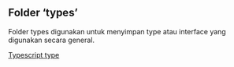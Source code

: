 ## Folder ‘types’

Folder types digunakan untuk menyimpan type atau interface yang digunakan secara general.

[Typescript type](https://www.typescriptlang.org/docs/handbook/2/everyday-types.html)
